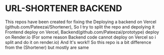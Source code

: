 # URL-SHORTENER BACKEND

This repos have been created for fixing the Deploying a backend on Vercel (github.com/Pateezai/Shortener), 
So I try to split the repo and depolying it Frontend deploy on Vercel, Backend(github.com/Pateezai/prototype) 
deploy on Render.io (For some reason Backend code cannot deploy on Vercel so i split and do it on render.io) 
And It's work!! 
So this repo is a bit difference from the (Shortener) but mostly are same
